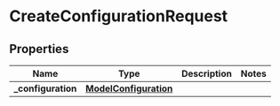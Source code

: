 
# CreateConfigurationRequest

## Properties
Name | Type | Description | Notes
------------ | ------------- | ------------- | -------------
**_configuration** | [**ModelConfiguration**](ModelConfiguration.md) |  | 



